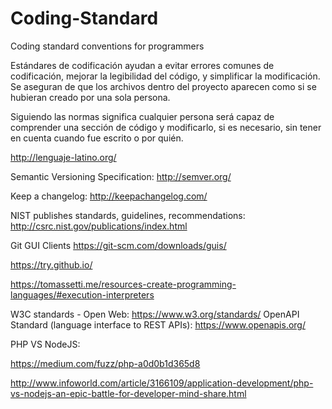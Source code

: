 # Coding-Standard

Coding standard conventions for programmers

Estándares de codificación ayudan a evitar errores comunes de codificación, mejorar la legibilidad del código, y simplificar la modificación. Se aseguran de que los archivos dentro del proyecto aparecen como si se hubieran creado por una sola persona.

Siguiendo las normas significa cualquier persona será capaz de comprender una sección de código y modificarlo, si es necesario, sin tener en cuenta cuando fue escrito o por quién.


http://lenguaje-latino.org/

Semantic Versioning Specification: http://semver.org/

Keep a changelog: http://keepachangelog.com/

NIST publishes standards, guidelines, recommendations:
http://csrc.nist.gov/publications/index.html

Git GUI Clients
https://git-scm.com/downloads/guis/

https://try.github.io/

https://tomassetti.me/resources-create-programming-languages/#execution-interpreters

W3C standards - Open Web: https://www.w3.org/standards/
OpenAPI Standard (language interface to REST APIs): https://www.openapis.org/


PHP VS NodeJS:

https://medium.com/fuzz/php-a0d0b1d365d8

http://www.infoworld.com/article/3166109/application-development/php-vs-nodejs-an-epic-battle-for-developer-mind-share.html
